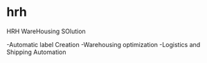 # hrh
HRH WareHousing SOlution

-Automatic label Creation
-Warehousing optimization
-Logistics and Shipping Automation
